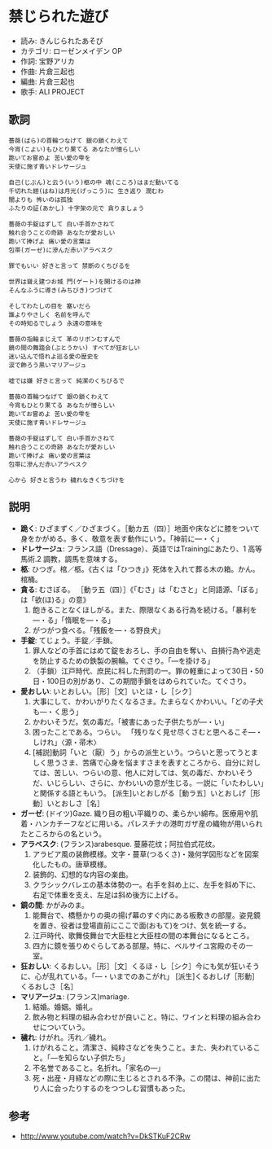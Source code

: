 禁じられた遊び
===============

- 読み: きんじられたあそび
- カテゴリ: ローゼンメイデン OP
- 作詞: 宝野アリカ
- 作曲: 片倉三起也
- 編曲: 片倉三起也
- 歌手: ALI PROJECT


歌詞
-----

    薔薇(ばら)の首輪つなげて 銀の鎖くわえて
    今宵(こよい)もひとり果てる あなたが憎らしい
    跪いてお嘗めよ 苦い愛の雫を
    天使に施す青いドレサージュ

    自己(じぶん)と云う(いう)柩の中 魂(こころ)はまだ動いてる
    千切れた翅(はね)は月光(げっこう)に 生き返り 潤むわ
    闇よりも 怖いのは孤独
    ふたりの証(あかし) 十字架の元で 貪りましょう

    薔薇の手錠はずして 白い手首かさねて
    触れ合うことの奇跡 あなたが愛おしい
    跪いて捧げよ 痛い愛の言葉は
    包帯(ガーゼ)に滲んだ赤いアラベスク

    罪でもいい 好きと言って 禁断のくちびるを

    世界は聳え建つお城 門(ゲート)を開けるのは神
    そんなふうに導き(みちびき)つづけて

    そしてわたしの目を 塞いだら
    誰よりやさしく 名前を呼んで
    その時知るでしょう 永遠の意味を

    薔薇の指輪まじえて 革のリボンむすんで
    鏡の間の舞踏会(ぶとうかい) すべてが狂おしい
    迷い込んで悟れよ巡る愛の歴史を
    涙で飾ろう黒いマリアージュ

    嘘では嫌 好きと言って 純潔のくちびるで

    薔薇の首輪つなげて 銀の鎖くわえて
    今宵もひとり果てる あなたが憎らしい
    跪いてお嘗めよ 苦い愛の雫を
    天使に施す青いドレサージュ

    薔薇の手錠はずして 白い手首かさねて
    触れ合うことの奇跡 あなたが愛おしい
    跪いて捧げよ 痛い愛の言葉は
    包帯に滲んだ赤いアラベスク

    心から 好きと言うわ 穢れなきくちづけを


説明
-----

- **跪く**: ひざまずく／ひざまづく。［動カ五（四）］地面や床などに膝をついて身をかがめる。多く、敬意を表す動作にいう。「神前に―・く」
- **ドレサージュ**: フランス語（Dressage）、英語ではTrainingにあたり、1 高等馬術.2 調教，調馬を意味する。
- **柩**: ひつぎ。棺／柩。《古くは「ひつき」》死体を入れて葬る木の箱。かん。棺桶。
- **貪る**: むさぼる。 ［動ラ五（四）］《「むさ」は「むさと」と同語源、「ぼる」は「欲(ほ)る」の意》
    1. 飽きることなくほしがる。また、際限なくある行為を続ける。「暴利を―・る」「惰眠を―・る」
    2. がつがつ食べる。「残飯を―・る野良犬」
- **手錠**: てじょう。手錠／手鎖。
    1. 罪人などの手首にはめて錠をおろし、手の自由を奪い、自損行為や逃走を防止するための鉄製の腕輪。てぐさり。「―を掛ける」
    2. （手鎖）江戸時代、庶民に科した刑罰の一。罪の軽重によって30日・50日・100日の別があり、この期間手鎖をはめられていた。てぐさり。
- **愛おしい**: いとおしい。［形］［文］いとほ・し［シク］
    1. 大事にして、かわいがりたくなるさま。たまらなくかわいい。「どの子犬も―・く思う」
    2. かわいそうだ。気の毒だ。「被害にあった子供たちが―・い」
    3. 困ったことである。つらい。 「残りなく見せ尽くさむと思へるこそ―・しけれ」〈源・帚木〉
    4. [補説]動詞「いと（厭）う」からの派生という。つらいと思ってうとましく思うさま、苦痛で心身を悩ますさまを表すところから、自分に対しては、苦しい、つらいの意、他人に対しては、気の毒だ、かわいそうだ、いじらしい、さらに、かわいいの意が生じる。一説に「いたわしい」と関係する語ともいう。 [派生]いとおしがる［動ラ五］いとおしげ［形動］いとおしさ［名］
- **ガーゼ**: (ドイツ)Gaze. 織り目の粗い平織りの、柔らかい綿布。医療用や肌着・ハンカチーフなどに用いる。パレスチナの港町ガザ産の織物が用いられたところからの名という。
- **アラベスク**: (フランス)arabesque. 蔓藤花纹；阿拉伯式花纹。
    1. アラビア風の装飾模様。文字・蔓草(つるくさ)・幾何学図形などを図案化したもの。唐草模様。
    2. 装飾的、幻想的な内容の楽曲。
    3. クラシックバレエの基本体勢の一。右手を斜め上に、左手を斜め下に、右足で体重を支え、左足は斜め後方に上げる。
- **鏡の間**: かがみのま。
    1. 能舞台で、橋懸かりの奥の揚げ幕のすぐ内にある板敷きの部屋。姿見鏡を置き、役者は登場直前にここで面(おもて)をつけ、気を統一する。
    2. 江戸時代、歌舞伎舞台で大臣柱と大臣柱の間の本舞台になるところ。
    3. 四方に鏡を張りめぐらしてある部屋。特に、ベルサイユ宮殿のその一室。
- **狂おしい**: くるおしい。［形］［文］くるほ・し［シク］今にも気が狂いそうに、心が乱れている。「―・いまでのあこがれ」 [派生]くるおしげ［形動］くるおしさ［名］
- **マリアージュ**: (フランス)mariage.
    1. 結婚。婚姻。婚礼。
    2. 飲み物と料理の組み合わせが良いこと。特に、ワインと料理の組み合わせについていう。
- **穢れ**: けがれ。汚れ／穢れ。
    1. けがれること。清潔さ、純粋さなどを失うこと。また、失われていること。「―を知らない子供たち」
    2. 不名誉であること。名折れ。「家名の―」
    3. 死・出産・月経などの際に生じるとされる不浄。この間は、神前に出たり人に会ったりするのをつつしむ習慣もあった。


参考
-----

- <http://www.youtube.com/watch?v=DkSTKuF2CRw>
